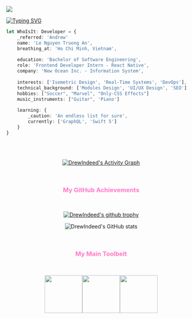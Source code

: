 ![](https://visitor-badge.glitch.me/badge?page_id=drewindeed)

[![Typing SVG](https://readme-typing-svg.herokuapp.com/?width=800&color=ff7ac6&lines=Andrew's+typing+to+you+right+now,+GitHub+Traveller+!;Just+kidding,+he's+coding+👨‍💻)](https://git.io/typing-svg)

```typescript
let WhoIsIt: Developer = {
    _referred: 'Andrew'
    name: 'Le Nguyen Truong An',
    breathing_at: 'Ho Chi Minh, Vietnam',
    
    education: 'Bachelor of Software Engineering',
    role: 'Frontend Developer Intern - React Native',
    company: 'New Ocean Inc. - Information System',
    
    interests: ['Isometric Design', 'Real-Time Systems', 'DevOps'],
    technical_background: ['Modules Design', 'UI/UX Design', 'SEO']
    hobbies: ["Soccer", "Marvel", "Only-CSS Effects"]
    music_instruments: ["Guitar", 'Piano']
    
    learning: {
        _caution: 'An endless list for sure',
        currently: ['GraphQL', 'Swift 5']
    }
}
```
<br>
<br>

<div align="center">

[![DrewIndeed's Activity Graph](https://activity-graph.herokuapp.com/graph?username=drewindeed&custom_title=DrewIndeed's%20Activity%20Graph&hide_border=true&bg_color=282a36&color=ff7ac6&line=4cf079&point=fff)](https://github.com/ashutosh00710/github-readme-activity-graph)
 
<br>
    
<h3 style="color:#ff7ac6">My GitHub Achievements</h3>
    
<br>

[![DrewIndeed's github trophy](https://github-profile-trophy.vercel.app/?username=drewindeed&column=4&margin-w=15&margin-h=15&theme=dracula&title=Commits,PullRequest,Repositories,Followers)](https://github.com/ryo-ma/github-profile-trophy)

![DrewIndeed's GitHub stats](https://github-readme-stats.vercel.app/api?username=DrewIndeed&bg_color=282a36&title_color=ff7ac6&text_color=fff)

<br>
    
<h3 style="color:#ff7ac6">My Main Toolbelt</h3>
    
<br>    
    
<img src="https://media3.giphy.com/media/ln7z2eWriiQAllfVcn/200w.webp" width="100"><img src="https://i.giphy.com/media/eNAsjO55tPbgaor7ma/200w.webp" width="100"><img src="https://media.giphy.com/media/kdFc8fubgS31b8DsVu/giphy.gif" width="100">

</div>


